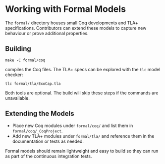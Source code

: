# Working with Formal Models

The `formal/` directory houses small Coq developments and TLA+
specifications.  Contributors can extend these models to capture new
behaviour or prove additional properties.

## Building

```
make -C formal/coq
```

compiles the Coq files. The TLA+ specs can be explored with the
`tlc` model checker:

```
tlc formal/tla/ExoCap.tla
```

Both tools are optional. The build will skip these steps if the
commands are unavailable.

## Extending the Models

- Place new Coq modules under `formal/coq/` and list them in
  `formal/coq/_CoqProject`.
- Add new TLA+ modules under `formal/tla/` and reference them in
  the documentation or tests as needed.

Formal models should remain lightweight and easy to build so they can
run as part of the continuous integration tests.

